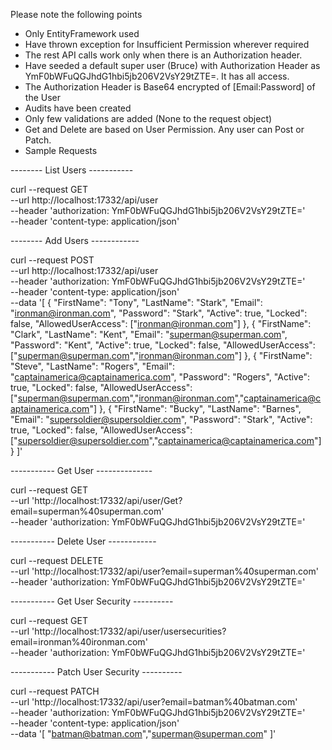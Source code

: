 Please note the following points

- Only EntityFramework used
- Have thrown exception for Insufficient Permission wherever required 
- The rest API calls work only when there is an Authorization header.
- Have seeded a default super user (Bruce) with Authorization Header as YmF0bWFuQGJhdG1hbi5jb206V2VsY29tZTE=. It has all access.
- The Authorization Header is Base64 encrypted of [Email:Password] of the User
- Audits have been created
- Only few validations are added (None to the request object)
- Get and Delete are based on User Permission. Any user can Post or Patch.
- Sample Requests

-------- List Users -----------

curl --request GET \
  --url http://localhost:17332/api/user \
  --header 'authorization: YmF0bWFuQGJhdG1hbi5jb206V2VsY29tZTE=' \
  --header 'content-type: application/json'


-------- Add Users ------------

curl --request POST \
  --url http://localhost:17332/api/user \
  --header 'authorization: YmF0bWFuQGJhdG1hbi5jb206V2VsY29tZTE=' \
  --header 'content-type: application/json' \
  --data '[
	{
		"FirstName": "Tony",
		"LastName": "Stark",
		"Email": "ironman@ironman.com",
		"Password": "Stark",
		"Active": true,
		"Locked": false,
		"AllowedUserAccess": ["ironman@ironman.com"]
	},
	{
		"FirstName": "Clark",
		"LastName": "Kent",
		"Email": "superman@superman.com",
		"Password": "Kent",
		"Active": true,
		"Locked": false,
		"AllowedUserAccess": ["superman@superman.com","ironman@ironman.com"]
	},
	{
		"FirstName": "Steve",
		"LastName": "Rogers",
		"Email": "captainamerica@captainamerica.com",
		"Password": "Rogers",
		"Active": true,
		"Locked": false,
		"AllowedUserAccess": ["superman@superman.com","ironman@ironman.com","captainamerica@captainamerica.com"]
	},
	{
		"FirstName": "Bucky",
		"LastName": "Barnes",
		"Email": "supersoldier@supersoldier.com",
		"Password": "Stark",
		"Active": true,
		"Locked": false,
		"AllowedUserAccess": ["supersoldier@supersoldier.com","captainamerica@captainamerica.com"]
	}
]'

----------- Get User --------------

curl --request GET \
  --url 'http://localhost:17332/api/user/Get?email=superman%40superman.com' \
  --header 'authorization: YmF0bWFuQGJhdG1hbi5jb206V2VsY29tZTE='

----------- Delete User ------------

curl --request DELETE \
  --url 'http://localhost:17332/api/user?email=superman%40superman.com' \
  --header 'authorization: YmF0bWFuQGJhdG1hbi5jb206V2VsY29tZTE='

----------- Get User Security ----------

curl --request GET \
  --url 'http://localhost:17332/api/user/usersecurities?email=ironman%40ironman.com' \
  --header 'authorization: YmF0bWFuQGJhdG1hbi5jb206V2VsY29tZTE='

----------- Patch User Security ----------

curl --request PATCH \
  --url 'http://localhost:17332/api/user?email=batman%40batman.com' \
  --header 'authorization: YmF0bWFuQGJhdG1hbi5jb206V2VsY29tZTE=' \
  --header 'content-type: application/json' \
  --data '[
	"batman@batman.com","superman@superman.com"
]'